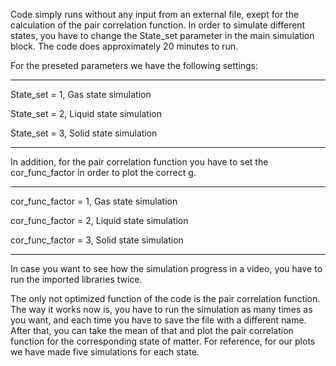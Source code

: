 Code simply runs without any input from an external file, exept for the calculation of the pair correlation function. In order to simulate different 
states, you have to change the State_set parameter in the main simulation block. The code does approximately 20 minutes to run.

For the preseted parameters we have the following settings:

------------------------------------------------

State_set = 1, Gas state simulation 

State_set = 2, Liquid state simulation 

State_set = 3, Solid state simulation 

------------------------------------------------

In addition, for the pair correlation function you have to set the cor_func_factor in order to plot the correct g.

------------------------------------------------

cor_func_factor = 1, Gas state simulation 

cor_func_factor = 2, Liquid state simulation 

cor_func_factor = 3, Solid state simulation 

------------------------------------------------



In case you want to see how the simulation progress in a video, you have to run the imported libraries 
twice.

The only not optimized function of the code is the pair correlation function. The way it works now is, 
you have to run the simulation as many times as you want, and each time you have to save the file with 
a different name. After that, you can take the mean of that and plot the pair correlation function for the 
corresponding state of matter. For reference, for our plots we have made five simulations for each state.
